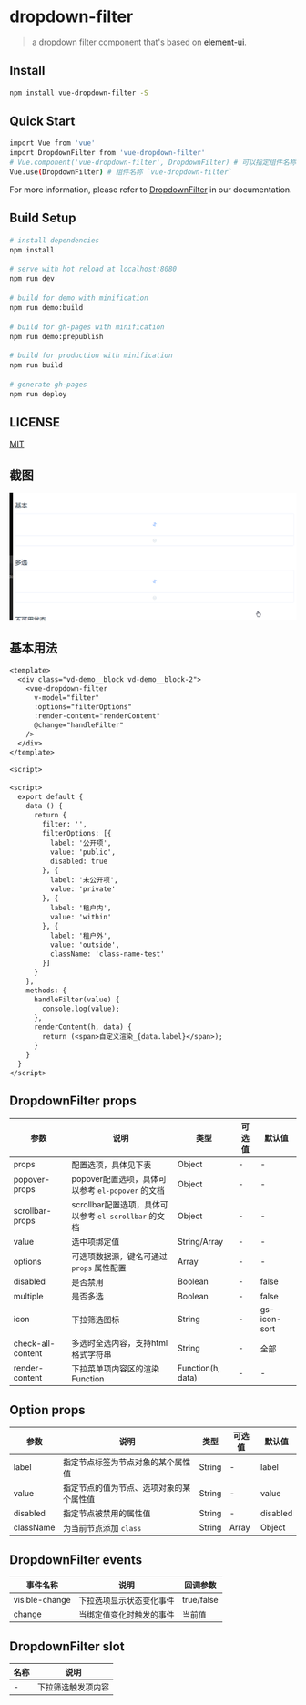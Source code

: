 # dropdown-filter

>  a dropdown filter component that's based on [element-ui](https://github.com/ElemeFE/element).

## Install

```bash
npm install vue-dropdown-filter -S
```

## Quick Start

```bash
import Vue from 'vue'
import DropdownFilter from 'vue-dropdown-filter'
# Vue.component('vue-dropdown-filter', DropdownFilter) # 可以指定组件名称
Vue.use(DropdownFilter) # 组件名称 `vue-dropdown-filter`
```

For more information, please refer to [DropdownFilter](https://github.com/BoldArialBlack/vue-dropdown-filter) in our documentation.

## Build Setup

``` bash
# install dependencies
npm install

# serve with hot reload at localhost:8080
npm run dev

# build for demo with minification
npm run demo:build

# build for gh-pages with minification
npm run demo:prepublish

# build for production with minification
npm run build

# generate gh-pages
npm run deploy
```

## LICENSE

[MIT](http://opensource.org/licenses/MIT)

## 截图
![截图](./snap/example.gif)

## 基本用法
```
<template>
  <div class="vd-demo__block vd-demo__block-2">
    <vue-dropdown-filter
      v-model="filter"
      :options="filterOptions"
      :render-content="renderContent"
      @change="handleFilter"
    />
  </div>
</template>
```
```
<script>

<script>
  export default {
    data () {
      return {
        filter: '',
        filterOptions: [{
          label: '公开项',
          value: 'public',
          disabled: true
        }, {
          label: '未公开项',
          value: 'private'
        }, {
          label: '租户内',
          value: 'within'
        }, {
          label: '租户外',
          value: 'outside',
          className: 'class-name-test'
        }]
      }
    },
    methods: {
      handleFilter(value) {
        console.log(value);
      },
      renderContent(h, data) {
        return (<span>自定义渲染_{data.label}</span>);
      }
    }
  }
</script>
```


## DropdownFilter props

| 参数   | 说明  | 类型  | 可选值  | 默认值  |
|----------|---------|---------|-----------|-----------|
| props | 配置选项，具体见下表 | Object  | - | - |
| popover-props | popover配置选项，具体可以参考 `el-popover` 的文档 | Object  | - | - |
| scrollbar-props | scrollbar配置选项，具体可以参考 `el-scrollbar` 的文档 | Object  | - | - |
| value | 选中项绑定值 | String/Array  | - | - |
| options | 可选项数据源，键名可通过 `props` 属性配置 | Array  | - | - |
| disabled | 是否禁用 | Boolean  | - | false |
| multiple | 是否多选 | Boolean  | - | false |
| icon | 下拉筛选图标 | String  | - | gs-icon-sort |
| check-all-content | 多选时全选内容，支持html格式字符串 | String  | - | 全部 |
| render-content | 下拉菜单项内容区的渲染 Function | Function(h, data)  | - | - |

## Option props
| 参数   | 说明  | 类型  | 可选值  | 默认值  |
|----------|---------|---------|-----------|-----------|
| label | 指定节点标签为节点对象的某个属性值 | String  | - | label |
| value | 指定节点的值为节点、选项对象的某个属性值 | String  | - | value |
| disabled | 指定节点被禁用的属性值 | String  | - | disabled |
| className | 为当前节点添加 `class` | String  | Array | Object |

## DropdownFilter events
| 事件名称   | 说明  | 回调参数  |
|----------|---------|---------|
| visible-change | 下拉选项显示状态变化事件 | true/false |
| change | 当绑定值变化时触发的事件 | 当前值 |

## DropdownFilter slot
|    名称   | 说明  |
|----------|---------|
| - | 下拉筛选触发项内容 |
